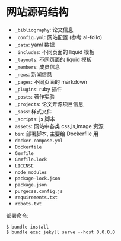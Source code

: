 # 网站源码结构

- `_bibliography`: 论文信息
- `_config.yml`: 网站配置 (参考 al-folio)
- `_data`: yaml 数据
- `_includes`: 不同页面的 liquid 模板
- `_layouts`: 不同页面的 liquid 模板
- `_members`: 成员信息
- `_news`: 新闻信息
- `_pages`: 不同页面的 markdown
- `_plugins`: ruby 插件
- `_posts`: 著作实验
- `_projects`: 论文开源项目信息
- `_sass`: 样式文件
- `_scripts`: js 脚本
- `assets`: 网站中各类 css,js,image 资源
- `bin`: 部署脚本, 主要给 Dockerfile 用
- `docker-compose.yml`
- `Dockerfile`
- `Gemfile`
- `Gemfile.lock`
- `LICENSE`
- `node_modules`
- `package-lock.json`
- `package.json`
- `purgecss.config.js`
- `requirements.txt`
- `robots.txt`

部署命令:

```bsah
$ bundle install
$ bundle exec jekyll serve --host 0.0.0.0
```
